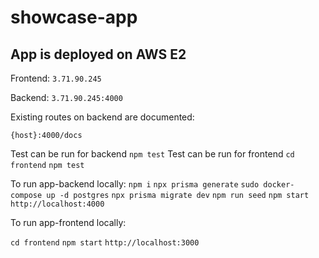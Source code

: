 # showcase-app

## App is deployed on AWS E2

Frontend:
`3.71.90.245`

Backend:
`3.71.90.245:4000`

Existing routes on backend are documented:

`{host}:4000/docs`

Test can be run for backend
`npm test`
Test can be run for frontend
`cd frontend`
`npm test`

To run app-backend locally:
`npm i`
`npx prisma generate`
`sudo docker-compose up -d postgres`
`npx prisma migrate dev`
`npm run seed`
`npm start`
`http://localhost:4000`

To run app-frontend locally:

`cd frontend`
`npm start`
`http://localhost:3000`

